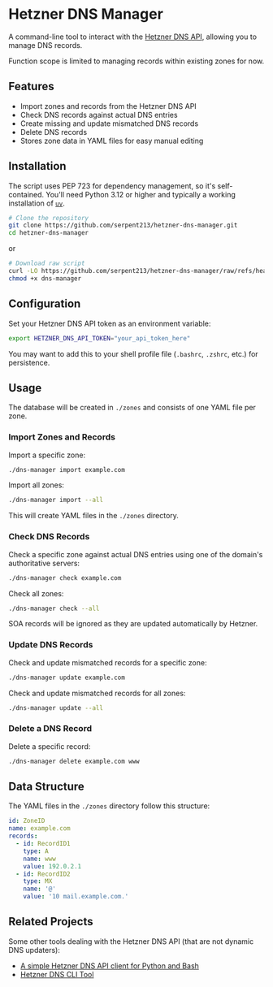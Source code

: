 # Hetzner DNS Manager

A command-line tool to interact with the [Hetzner DNS API](https://dns.hetzner.com/api-docs), allowing you to manage DNS records.

Function scope is limited to managing records within existing zones for now.

## Features

- Import zones and records from the Hetzner DNS API
- Check DNS records against actual DNS entries
- Create missing and update mismatched DNS records
- Delete DNS records
- Stores zone data in YAML files for easy manual editing

## Installation

The script uses PEP 723 for dependency management, so it's self-contained. You'll need Python 3.12 or higher and typically a working installation of [`uv`](https://docs.astral.sh/uv/).

```bash
# Clone the repository
git clone https://github.com/serpent213/hetzner-dns-manager.git
cd hetzner-dns-manager
```

or

```bash
# Download raw script
curl -LO https://github.com/serpent213/hetzner-dns-manager/raw/refs/heads/master/dns-manager
chmod +x dns-manager
```

## Configuration

Set your Hetzner DNS API token as an environment variable:

```bash
export HETZNER_DNS_API_TOKEN="your_api_token_here"
```

You may want to add this to your shell profile file (`.bashrc`, `.zshrc`, etc.) for persistence.

## Usage

The database will be created in `./zones` and consists of one YAML file per zone.

### Import Zones and Records

Import a specific zone:

```bash
./dns-manager import example.com
```

Import all zones:

```bash
./dns-manager import --all
```

This will create YAML files in the `./zones` directory.

### Check DNS Records

Check a specific zone against actual DNS entries using one of the domain's authoritative servers:

```bash
./dns-manager check example.com
```

Check all zones:

```bash
./dns-manager check --all
```

SOA records will be ignored as they are updated automatically by Hetzner.

### Update DNS Records

Check and update mismatched records for a specific zone:

```bash
./dns-manager update example.com
```

Check and update mismatched records for all zones:

```bash
./dns-manager update --all
```

### Delete a DNS Record

Delete a specific record:

```bash
./dns-manager delete example.com www
```

## Data Structure

The YAML files in the `./zones` directory follow this structure:

```yaml
id: ZoneID
name: example.com
records:
  - id: RecordID1
    type: A
    name: www
    value: 192.0.2.1
  - id: RecordID2
    type: MX
    name: '@'
    value: '10 mail.example.com.'
```

## Related Projects

Some other tools dealing with the Hetzner DNS API (that are not dynamic DNS updaters):

- [A simple Hetzner DNS API client for Python and Bash](https://github.com/arcanemachine/hetzner-dns-tools)
- [Hetzner DNS CLI Tool](https://github.com/lanbugs/hdns_cli/)
